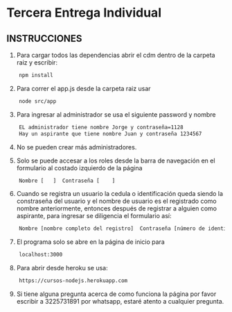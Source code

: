 # Tercera Entrega Individual

### 

## INSTRUCCIONES

1. Para cargar todos las dependencias abrir el cdm dentro de la carpeta raiz y escribir:
```bash
    npm install
```
2. Para correr el app.js desde la carpeta raiz usar
```bash
    node src/app
```  
3. Para ingresar al administrador se usa el siguiente password y nombre
```bash
    EL administrador tiene nombre Jorge y contraseña=1128
    Hay un aspirante que tiene nombre Juan y contraseña 1234567
``` 
4. No se pueden crear más administradores.

5. Solo se puede accesar a los roles desde la barra de navegación en el formulario al costado izquierdo de la página 
```bash
    Nombre [   ]  Contraseña [    ]
```  
6. Cuando se registra un usuario la cedula o identificación queda siendo la constraseña del usuario y el nombre de usuario es el registrado como nombre anteriormente, entonces después de registrar a alguien como aspirante, para ingresar se diligencia el formulario así:
```bash
    Nombre [nombre completo del registro]  Contraseña [número de identificación]
```  
7. El programa solo se abre en la página de inicio para 
```bash
    localhost:3000
```  
8. Para abrir desde heroku se usa:
```bash
    https://cursos-nodejs.herokuapp.com
```  
9. Si tiene alguna pregunta acerca de como funciona la página por favor escribir a 3225731891 por whatsapp, estaré atento a cualquier pregunta.

